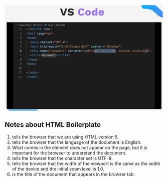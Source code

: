 <img src="./boilerplate.png" />

## Notes about HTML Boilerplate

1. <!DOCTTYPE html> tells the browser that we are using HTML version 5.
2. <html lang="en"> tells the browser that the language of the document is English.
3. What comes in the <head> element does not appear on the page, but it is important for the browser to understand the document.
4. <meta charset="UTF-8"> tells the browser that the character set is UTF-8.
5. <meta name="viewport" content="width=device-width, initial-scale=1.0"> tells the browser that the width of the viewport is the same as the width of the device and the initial zoom level is 1.0.
6. <title>HTML Boilerplate</title> is the title of the document that appears in the browser tab.
